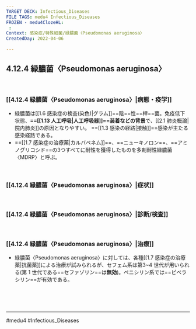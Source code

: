 ```yaml
---
TARGET DECK: Infectious_Diseases
FILE TAGS: medu4 Infectious_Diseases
FROZEN - medu4ClozeHL:
 : 
Context: 感染症/特殊細菌/緑膿菌〈Pseudomonas aeruginosa〉
CreatedDay: 2022-04-06

---
```


## 4.12.4 緑膿菌〈Pseudomonas aeruginosa〉

<br>

### [[4.12.4 緑膿菌〈Pseudomonas aeruginosa〉|病態・疫学]]
* 緑膿菌は[[1.6 感染症の検査(染色)|グラム]]==陰==性==桿==菌。免疫低下状態、**==[[1.13 人工呼吸|人工呼吸器]]==装着などの背景**で、[[2.1 肺炎概論|院内肺炎]]の原因となりやすい。 ==[[1.3 感染の経路|接触]]==感染が主たる感染経路である。
* ==[[1.7 感染症の治療薬|カルバペネム]]==、==ニューキノロン==、==アミノグリコシド==の3つすべてに耐性を獲得したものを多剤耐性緑膿菌〈MDRP〉と呼ぶ。
<!--ID: 1649375532086-->


<br>

### [[4.12.4 緑膿菌〈Pseudomonas aeruginosa〉|症状]]


<br>

### [[4.12.4 緑膿菌〈Pseudomonas aeruginosa〉|診断/検査]]


<br>

### [[4.12.4 緑膿菌〈Pseudomonas aeruginosa〉|治療]]
* 緑膿菌〈Pseudomonas aeruginosa〉に対しては、各種[[1.7 感染症の治療薬|抗菌薬]]による治療が試みられるが、セフェム系は第3~4 世代が用いられる(第 1 世代である==セファゾリン==は**無効**)。ペニシリン系では==ピペラシリン==が有効である。
<!--ID: 1652999969241-->


<br><br><br>

---
#medu4 #Infectious_Diseases